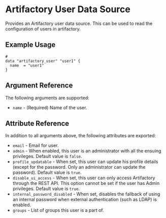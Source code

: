 # Artifactory User Data Source

Provides an Artifactory user data source. This can be used to read the configuration of users in artifactory.

## Example Usage

```hcl
#
data "artifactory_user" "user1" {
  name  = "user1"
}
```

## Argument Reference

The following arguments are supported:

* `name` - (Required) Name of the user.

## Attribute Reference

In addition to all arguments above, the following attributes are exported:

* `email` - Email for user.
* `admin` - When enabled, this user is an administrator with all the ensuing privileges. Default value is `false`.
* `profile_updatable` - When set, this user can update his profile details (except for the password. Only an administrator can update the password). Default value is `true`.
* `disable_ui_access` - When set, this user can only access Artifactory through the REST API. This option cannot be set if the user has Admin privileges. Default value is `true`.
* `internal_password_disabled` - When set, disables the fallback of using an internal password when external authentication (such as LDAP) is enabled.
* `groups` - List of groups this user is a part of.
